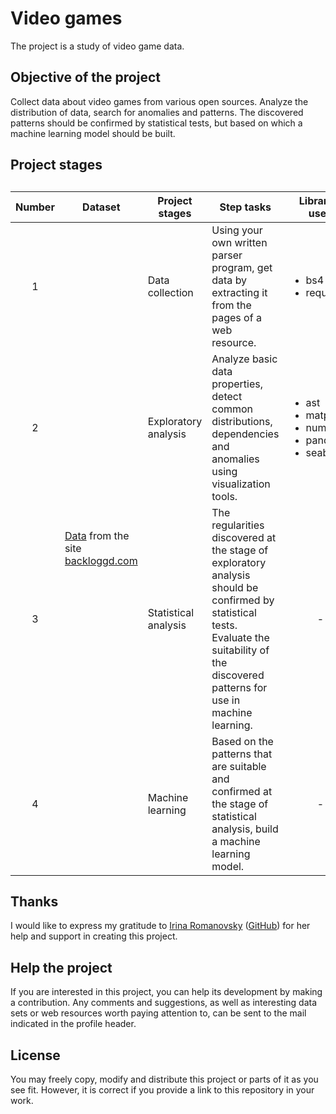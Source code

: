 # Video games
The project is a study of video game data.

## Objective of the project
Collect data about video games from various open sources. Analyze the distribution of data, search for anomalies and patterns. The discovered patterns should be confirmed by statistical tests, but based on which a machine learning model should be built.

## Project stages
<table>
    <caption> </caption>
    <thead>
        <tr>
            <th>Number</th>
            <th>Dataset</th>
            <th>Project stages</th>
            <th>Step tasks</th>
            <th>Libraries used</th>
            <th>Status</th>
        </tr>
    </thead>
    <tbody>
        <tr>
            <td style="text-align:center">1</td>
            <td rowspan="4"><a href=data/backloggd/backloggd.md>Data</a> from the site <a href=https://www.backloggd.com>backloggd.com</a></td>
            <td>Data collection</td>
            <td>Using your own written parser program, get data by extracting it from the pages of a web resource.</td>
            <td> 
                <ul>
                    <li>bs4</li>
                    <li>requests</li>
                </ul> 
            </td>
            <td><a href=data/backloggd.csv>Completed</a></td>
        </tr>
        <tr>
            <td style="text-align:center">2</td>
            <td>Exploratory analysis</td>
            <td>Analyze basic data properties, detect common distributions, dependencies and anomalies using visualization tools.</td>
            <td> 
                <ul>
                    <li>ast</li>
                    <li>matplotlib</li>
                    <li>numpy</li>
                    <li>pandas</li>
                    <li>seaborn</li>
                </ul> 
            </td>
            <td><a href=notebooks/backloggd_eda.ipynb>Completed</a></td>
        </tr>
        <tr>
            <td style="text-align:center">3</td>
            <td>Statistical analysis</td>
            <td>The regularities discovered at the stage of exploratory analysis should be confirmed by statistical tests. Evaluate the suitability of the discovered patterns for use in machine learning.</td>
            <td style="text-align:center">-</td>
            <td style="text-align:center"><a href=...>Progress</a></td>
        </tr>
        <tr>
            <td style="text-align:center">4</td>
            <td>Machine learning</td>
            <td>Based on the patterns that are suitable and confirmed at the stage of statistical analysis, build a machine learning model.</td>
            <td style="text-align:center">-</td>
            <td style="text-align:center">-</td>
        </tr>
    </tbody> 
</table>

## Thanks
I would like to express my gratitude to [Irina Romanovsky](https://www.linkedin.com/in/irina-romanovsky-034338143/) ([GitHub](https://github.com/needsomecats)) for her help and support in creating this project.


## Help the project
If you are interested in this project, you can help its development by making a contribution. Any comments and suggestions, as well as interesting data sets or web resources worth paying attention to, can be sent to the mail indicated in the profile header.

## License
You may freely copy, modify and distribute this project or parts of it as you see fit. However, it is correct if you provide a link to this repository in your work.